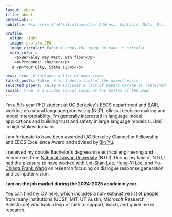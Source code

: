 ```yaml
---
layout: about
title: about
permalink: /
subtitle: #<a href='#'>Affiliations</a>. Address. Contacts. Moto. Etc.

profile:
  align: right
  image: profile.JPG
  image_circular: False # crops the image to make it circular
  more_info: >
    <p>Berkeley Way West, 8th floor</p>
    <p>Pronouns: she/her</p>
   # <p>Your City, State 12345</p>

news: true  # includes a list of news items
latest_posts: False  # includes a list of the newest posts
selected_papers: False # includes a list of papers marked as "selected={true}"
social: true  # includes social icons at the bottom of the page
---
```

I'm a 5th-year PhD student at UC Berkeley's EECS department and [BAIR](https://bair.berkeley.edu/index.html#header), working on natural language processing (NLP), clinical decision making and model interpretability. I'm generally interested in language model applications and building trust and safety in large language models (LLMs) in high-stakes domains.

I am fortunate to have been awarded UC Berkeley Chancellor Fellowship and EECS Excellence Award and advised by [Bin Yu](https://www.stat.berkeley.edu/~yugroup/).

I received my double Bachelor's degrees in electrical engineering and economics from [National Taiwan University](https://www.ntu.edu.tw/english/) (NTU).
During my time at NTU, I had the pleasure to have worked with [Lin-Shan Lee](http://speech.ee.ntu.edu.tw/previous_version/lslNew.htm), [Hung-Yi Lee](http://speech.ee.ntu.edu.tw/~tlkagk/index.html), and [Yu-Chiang Frank Wang](http://vllab.ee.ntu.edu.tw/members.html) on research focusing on dialogue response generation and computer vision.

**I am on the job market during the 2024-2025 academic year.**

You can find my [CV](https://drive.google.com/file/d/1bebOGUiJrH8Ded0G3vo8hLaic3JRJm0f/view?usp=sharing) here, which includes a non-exhaustive list of people from many institutions (UCSF, MIT, UT Austin, Microsoft Research, Salesforce) who took a leap of faith to support, teach, and guide me in research.